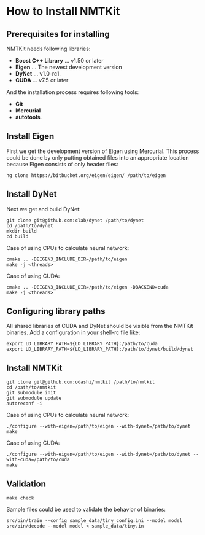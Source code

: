How to Install NMTKit
=====================


Prerequisites for installing
----------------------------

NMTKit needs following libraries:

* **Boost C++ Library** ... v1.50 or later
* **Eigen** ... The newest development version
* **DyNet** ... v1.0-rc1.
* **CUDA** ... v7.5 or later


And the installation process requires following tools:

* **Git**
* **Mercurial**
* **autotools**.


Install Eigen
-------------

First we get the development version of Eigen using Mercurial.
This process could be done by only putting obtained files into an appropriate
location because Eigen consists of only header files:

    hg clone https://bitbucket.org/eigen/eigen/ /path/to/eigen


Install DyNet
-------------

Next we get and build DyNet:

    git clone git@github.com:clab/dynet /path/to/dynet
    cd /path/to/dynet
    mkdir build
    cd build

Case of using CPUs to calculate neural network:

    cmake .. -DEIGEN3_INCLUDE_DIR=/path/to/eigen
    make -j <threads>

Case of using CUDA:

    cmake .. -DEIGEN3_INCLUDE_DIR=/path/to/eigen -DBACKEND=cuda
    make -j <threads>


Configuring library paths
-------------------------

All shared libraries of CUDA and DyNet should be visible from the NMTKit
binaries.
Add a configuration in your shell-rc file like:

    export LD_LIBRARY_PATH=${LD_LIBRARY_PATH}:/path/to/cuda
    export LD_LIBRARY_PATH=${LD_LIBRARY_PATH}:/path/to/dynet/build/dynet


Install NMTKit
--------------

    git clone git@github.com:odashi/nmtkit /path/to/nmtkit
    cd /path/to/nmtkit
    git submodule init
    git submodule update
    autoreconf -i

Case of using CPUs to calculate neural network:

    ./configure --with-eigen=/path/to/eigen --with-dynet=/path/to/dynet
    make

Case of using CUDA:

    ./configure --with-eigen=/path/to/eigen --with-dynet=/path/to/dynet --with-cuda=/path/to/cuda
    make


Validation
----------

    make check

Sample files could be used to validate the behavior of binaries:

    src/bin/train --config sample_data/tiny_config.ini --model model
    src/bin/decode --model model < sample_data/tiny.in

